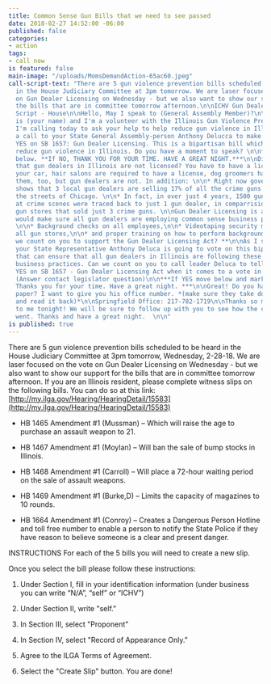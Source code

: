 ```yaml
---
title: Common Sense Gun Bills that we need to see passed
date: 2018-02-27 14:52:00 -06:00
published: false
categories:
- action
tags:
- call now
is featured: false
main-image: "/uploads/MomsDemandAction-65ac60.jpeg"
call-script-text: "There are 5 gun violence prevention bills scheduled to be heard
  in the House Judiciary Committee at 3pm tomorrow. We are laser focused on the vote
  on Gun Dealer Licensing on Wednesday - but we also want to show our support for
  the bills that are in committee tomorrow afternoon.\n\nICHV Gun Dealer Licensing
  Script - House\n\nHello, May I speak to (General Assembly Member)?\n\nHi, my name
  is (your name) and I'm a volunteer with the Illinois Gun Violence Prevention Coalition.
  I'm calling today to ask your help to help reduce gun violence in Illinois by giving
  a call to your State General Assembly-person Anthony Delucca to make sure he votes
  YES on SB 1657: Gun Dealer Licensing. This is a bipartisan bill which could seriously
  reduce gun violence in Illinois. Do you have a moment to speak? \n\n*If YES, move
  below. **If NO, THANK YOU FOR YOUR TIME. HAVE A GREAT NIGHT.***\n\nDid you know
  that gun dealers in Illinois are not licensed? You have to have a license to drive
  your car, hair salons are required to have a license, dog groomers have to have
  them, too, but gun dealers are not. In addition: \n\n* Right now government data
  shows that 3 local gun dealers are selling 17% of all the crime guns recovered on
  the streets of Chicago. \n\n* In fact, in over just 4 years, 1500 guns recovered
  at crime scenes were traced back to just 1 gun dealer, in comparrisiopn with most
  gun stores that sold just 3 crime guns. \n\nGun Dealer Licensing is a bill that
  would make sure all gun dealers are employing common sense business practices like:
  \n\n* Background checks on all employees,\n\n* Videotaping security measures for
  all gun stores,\n\n* and proper training on how to perform background checks. \n\n**Can
  we count on you to support the Gun Dealer Licensing Act? **\n\nAs I said before,
  your State Representative Anthony Deluca is going to vote on this bipartisan legislation
  that can ensure that all gun dealers in Illinois are following these common sense
  business practices. Can we count on you to call leader Deluca to tell him to vote
  YES on SB 1657 - Gun Dealer Licensing Act when it comes to a vote in the State House?
  (Answer contact legislator question)\n\n***If YES move below and mark YES. If NO:
  Thanks you for your time. Have a great night. ***\n\nGreat! Do you have a pen and
  paper? I want to give you his office number. *(make sure they take down the number
  and read it back)*\n\nSpringfield Office: 217-782-1719\n\nThanks so much for talking
  to me tonight! We will be sure to follow up with you to see how the conversation
  went. Thanks and have a great night.  \n\n"
is published: true
---
```


There are 5 gun violence prevention bills scheduled to be heard in the House Judiciary Committee at 3pm tomorrow, Wednesday, 2-28-18. We are laser focused on the vote on Gun Dealer Licensing on Wednesday - but we also want to show our support for the bills that are in committee tomorrow afternoon. If you are an Illinois resident, please complete witness slips on the following bills. You can do so at this link:   
[http://my.ilga.gov/Hearing/HearingDetail/15583](http://my.ilga.gov/Hearing/HearingDetail/15583)

* HB 1465 Amendment #1 (Mussman) – Which will raise the age to purchase an assault weapon to 21.

* HB 1467 Amendment #1 (Moylan) – Will ban the sale of bump stocks in Illinois.

* HB 1468 Amendment #1 (Carroll) – Will place a 72-hour waiting period on the sale of assault weapons.

* HB 1469 Amendment #1 (Burke,D) – Limits the capacity of magazines to 10 rounds.

* HB 1664 Amendment #1 (Conroy) – Creates a Dangerous Person Hotline and toll free number to enable a person to notify the State Police if they have reason to believe someone is a clear and present danger.

INSTRUCTIONS
For each of the 5 bills you will need to create a new slip.

Once you select the bill please follow these instructions:

1. Under Section I, fill in your identification information (under business you can write “N/A”, “self” or “ICHV”)

2. Under Section II, write "self."

3. In Section III, select "Proponent"

4. In Section IV, select "Record of Appearance Only."

5. Agree to the ILGA Terms of Agreement.

6. Select the "Create Slip" button. You are done!

